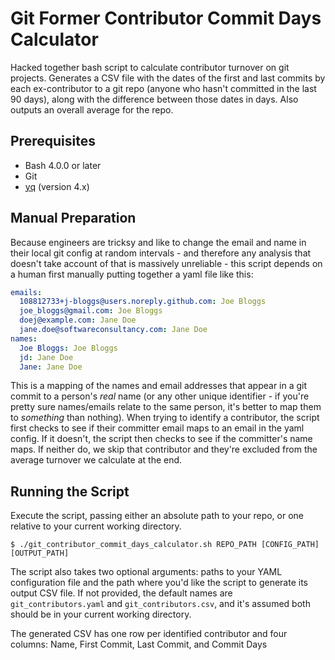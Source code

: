 # Git Former Contributor Commit Days Calculator

Hacked together bash script to calculate contributor turnover on git projects. Generates a CSV file with the dates of the first and last commits by each ex-contributor to a git repo (anyone who hasn't committed in the last 90 days), along with the difference between those dates in days. Also outputs an overall average for the repo.

## Prerequisites
* Bash 4.0.0 or later
* Git
* [yq](https://mikefarah.gitbook.io/yq/) (version 4.x)

## Manual Preparation

Because engineers are tricksy and like to change the email and name in their local git config at random intervals - and therefore any analysis that doesn't take account of that is massively unreliable - this script depends on a human first manually putting together a yaml file like this:

```yaml
emails:
  108812733+j-bloggs@users.noreply.github.com: Joe Bloggs
  joe_bloggs@gmail.com: Joe Bloggs
  doej@example.com: Jane Doe
  jane.doe@softwareconsultancy.com: Jane Doe
names:
  Joe Bloggs: Joe Bloggs
  jd: Jane Doe
  Jane: Jane Doe
```

This is a mapping of the names and email addresses that appear in a git commit to a person's _real_ name (or any other unique identifier - if you're pretty sure names/emails relate to the same person, it's better to map them to _something_ than nothing). When trying to identify a contributor, the script first checks to see if their committer email maps to an email in the yaml config. If it doesn't, the script then checks to see if the committer's name maps. If neither do, we skip that contributor and they're excluded from the average turnover we calculate at the end.

## Running the Script

Execute the script, passing either an absolute path to your repo, or one relative to your current working directory.

```console
$ ./git_contributor_commit_days_calculator.sh REPO_PATH [CONFIG_PATH] [OUTPUT_PATH]
```

The script also takes two optional arguments: paths to your YAML configuration file and the path where you'd like the script to generate its output CSV file. If not provided, the default names are `git_contributors.yaml` and `git_contributors.csv`, and it's assumed both should be in your current working directory.

The generated CSV has one row per identified contributor and  four columns: Name, First Commit, Last Commit, and Commit Days
